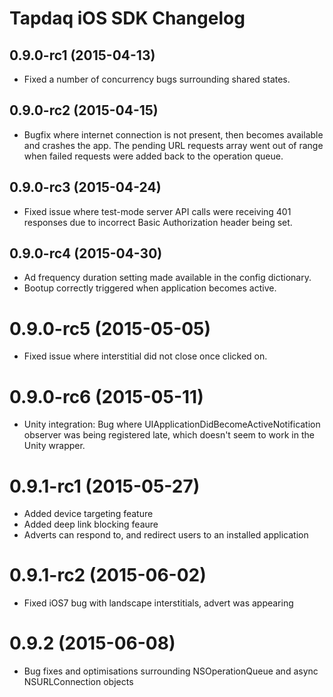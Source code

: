 # Tapdaq iOS SDK Changelog

## 0.9.0-rc1 (2015-04-13)

- Fixed a number of concurrency bugs surrounding shared states.

## 0.9.0-rc2 (2015-04-15)

- Bugfix where internet connection is not present, then becomes available and crashes the app. The pending URL requests array went out of range when failed requests were added back to the operation queue.

## 0.9.0-rc3 (2015-04-24)

- Fixed issue where test-mode server API calls were receiving 401 responses due to incorrect Basic Authorization header being set. 

## 0.9.0-rc4 (2015-04-30)

- Ad frequency duration setting made available in the config dictionary.
- Bootup correctly triggered when application becomes active.

# 0.9.0-rc5 (2015-05-05)

- Fixed issue where interstitial did not close once clicked on.

# 0.9.0-rc6 (2015-05-11)

- Unity integration: Bug where UIApplicationDidBecomeActiveNotification observer was being registered late, which doesn't seem to work in the Unity wrapper.

# 0.9.1-rc1 (2015-05-27)

- Added device targeting feature
- Added deep link blocking feaure
- Adverts can respond to, and redirect users to an installed application

# 0.9.1-rc2 (2015-06-02)

- Fixed iOS7 bug with landscape interstitials, advert was appearing

# 0.9.2 (2015-06-08) 

- Bug fixes and optimisations surrounding NSOperationQueue and async
NSURLConnection objects
